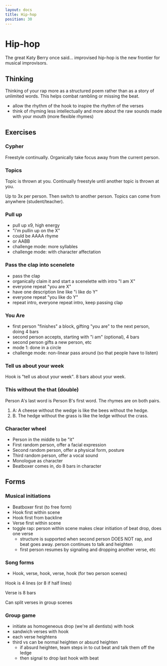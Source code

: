 ```yaml
---
layout: docs
title: Hip-hop
position: 30
---
```


# Hip-hop

The great Katy Berry once said... improvised hip-hop is the new frontier for musical improvisors. 

## Thinking

Thinking of your rap more as a structured poem rather than as a story of unlimited words. This helps combat rambling or missing the beat.

- allow the rhythm of the hook to inspire the rhythm of the verses
- think of rhyming less intellectually and more about the raw sounds made with your mouth (more flexible rhymes)

## Exercises

### Cypher

Freestyle continually. Organically take focus away from the current person.

### Topics

Topic is thrown at you. Continually freestyle until another topic is thrown at you.

Up to 3x per person. Then switch to another person. Topics can come from anywhere (student/teacher).

### Pull up

- pull up x9, high energy
- "i'm pullin up on the X"
- could be AAAA rhyme
- or AABB
- challenge mode: more syllables
- challenge mode: with character affectation

### Pass the clap into scenelete

- pass the clap
- organically claim it and start a scenelette with intro "I am X"
- everyone repeat "you are X"
- have one description line like "i like do Y"
- everyone repeat "you like do Y"
- repeat intro, everyone repeat intro, keep passing clap

### You Are

- first person "finishes" a block, gifting "you are" to the next person, doing 4 bars
- second person accepts, starting with "i am" (optional), 4 bars
- second person gifts a new person, etc
- mode 1: done in a circle
- challenge mode: non-linear pass around (so that people have to listen)

### Tell us about your week

Hook is "tell us about your week". 8 bars about your week.

### This without the that (double)

Person A's last word is Person B's first word. The rhymes are on both pairs.

1. A: A cheese without the wedge is like the bees without the hedge.
2. B. The hedge without the grass is like the ledge without the crass.

### Character wheel

- Person in the middle to be "it"
- First random person, offer a facial expression
- Second random person, offer a physical form, posture
- Third random person, offer a vocal sound
- Monologue as character
- Beatboxer comes in, do 8 bars in character

## Forms

### Musical initiations

- Beatboxer first (to free form)
- Hook first within scene
- Hook first from backline
- Verse first within scene
- toggle rap: person within scene makes clear initiation of beat drop, does one verse
  - structure is supported when second person DOES NOT rap, and beat goes away. person continues to talk and heighten
  - first person resumes by signaling and dropping another verse, etc

### Song forms

- Hook, verse, hook, verse, hook (for two person scenes)

Hook is 4 lines (or 8 if half lines)

Verse is 8 bars

Can split verses in group scenes

### Group game

- initiate as homogeneous drop (we're all dentists) with hook
- sandwich verses with hook
- each verse heightens
- third vs can be normal heighten or absurd heighten
  - if absurd heighten, team steps in to cut beat and talk them off the ledge
  - then signal to drop last hook with beat
